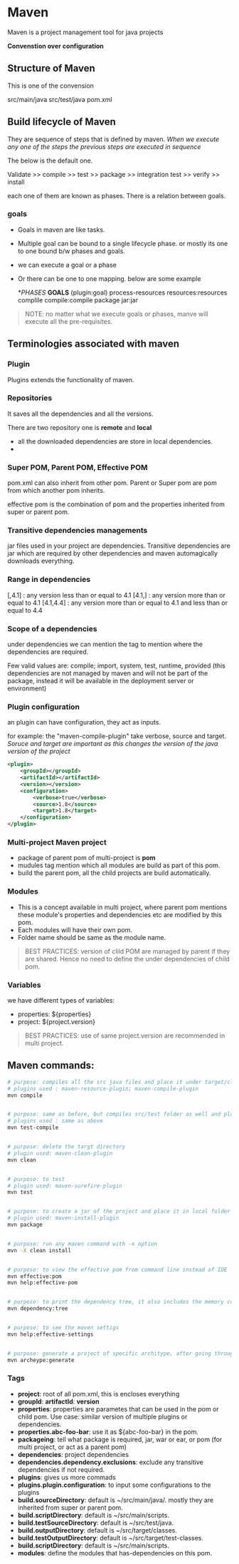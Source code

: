 # Maven

Maven is a project management tool for java projects

**Convenstion over configuration**

## Structure of Maven

This is one of the convension

src/main/java
src/test/java
pom.xml

## Build lifecycle of Maven

They are sequence of steps that is defined by maven. *When we execute any one of the steps the previous steps are executed in sequence*

The below is the default one.

Validate >> compile >> test >> package >> integration test >> verify >> install

each one of them are known as phases. There is a relation between goals.

### goals

- Goals in maven are like tasks.
- Multiple goal can be bound to a single lifecycle phase. or mostly its one to one bound b/w phases and goals.
- we can execute a goal or a phase
- Or there can be one to one mapping. below are some example

    **PHASES*                  **GOALS** (plugin:goal)
process-resources          resources:resources
complile                   compile:compile
package                    jar:jar

> NOTE: no matter what we execute goals or phases, manve will execute all the pre-requisites.

## Terminologies associated with maven

### Plugin

Plugins extends the functionality of maven.

### Repositories

It saves all the dependencies and all the versions.

There are two repository one is **remote** and **local**

- all the downloaded dependencies are store in local dependencies.
- 

### Super POM, Parent POM, Effective POM

pom.xml can also inherit from other pom. Parent or Super pom are pom from which another pom inherits.

effective pom is the combination of pom and the properties inherited from super or parent pom.

### Transitive dependencies managements

jar files used in your project are dependencies. Transitive dependencies are jar which are required by other dependencies and maven automagically downloads everything.

### Range in dependencies

<version>[,4.1]</version> : any version less than or equal to 4.1
<version>[4.1,]</version> : any version more than or equal to 4.1
<version>[4.1,4.4]</version> : any version more than or equal to 4.1 and less than or equal to 4.4

### Scope of a dependencies

under dependencies we can mention the <scope> tag to mention where the dependencies are required.

Few valid values are: compile; import, system, test, runtime, provided (this dependencies are not managed by maven and will not be part of the package, instead it will be available in the deployment server or environment)

### Plugin configuration

an plugin can have configuration, they act as inputs.

for example: the "maven-compile-plugin" take verbose, source and target. *Soruce and target are important as this changes the version of the java version of the project*

```xml
<plugin>
	<groupId></groupId>
	<artifactId></artifactId>
	<version></version>
	<configuration>
		<verbose>true</verbose>
		<source>1.8</source>
		<target>1.8</target>
	</configuration>
</plugin>
```

### Multi-project Maven project

- package of parent pom of multi-project is **pom**
- mudules tag mention which all modules are build as part of this pom.
- build the parent pom, all the child projects are build automatically.

### Modules

- This is a concept available in multi project, where parent pom mentions these module's properties and dependencies etc are modified by this pom.
- Each modules will have their own pom.
- Folder name should be same as the module name.

> BEST PRACTICES: version of clild POM are managed by parent if they are shared. Hence no need to define the <version> under dependencies of child pom.

### Variables

we have different types of variables:

- properties: ${properties}
- project: ${project.version}

> BEST PRACTICES: use of same project.version are recommended in multi project.

## Maven commands:

```sh
# purpose: compiles all the src java files and place it under target/classes
# plugins used : maven-resource-plugin; maven-compile-plugin
mvn compile


# purpose: same as before, but compiles src/test folder as well and placed under target/test-classes
# plugins used : same as above
mvn test-compile


# purpose: delete the targt directory
# plugin used: maven-clean-plugin
mvn clean


# purpose: to test
# plugin used: maven-surefire-plugin
mvn test


# purpose: to create a jar of the project and place it in local folder target will now have classes; test-classes; surefire-results; maven-status; maven-archiver and the jar
# plugin used: maven-install-plugin
mvn package


# purpose: run any maven command with -x option
mvn -X clean install


# purpose: to view the effective pom from command line instead of IDE
mvn effective:pom
mvn help:effective-pom


# purpose: to print the dependency tree, it also includes the memory consumed
mvn dependency:tree


# purpose: to see the maven settigs
mvn help:effective-settings


# purpose: generate a project of specific architype, after going through a quentionnaire
mvn archeype:generate
```

### Tags

- **project**: root of all pom.xml, this is encloses everything
- **groupId**: **artifactId**: **version**
- **properties**: properties are parametes that can be used in the pom or child pom. Use case: similar version of multiple plugins or dependencies.
- **properties.abc-foo-bar**: use it as ${abc-foo-bar} in the pom.
- **packageing**: tell what package is required, jar, war or ear, or pom (for multi project, or act as a parent pom)
- **dependencies**: project dependencies
- **dependencies.dependency.exclusions**: exclude any transitive dependencies if not required.
- **plugins**: gives us more commads
- **plugins.plugin.configuration**: to input some configurations to the plugins
- **build.sourceDirectory**: default is ~/src/main/java/. mostly they are inherited from super or parent pom.
- **build.scriptDirectory**: default is ~/src/main/scripts.
- **build.testSourceDirectory**: default is ~/src/test/java.
- **build.outputDirectory**: default is ~/src/target/classes.
- **build.testOutputDirectory**: default is ~/src/target/test-classes.
- **build.scriptDirectory**: default is ~/src/main/scripts.
- **modules**: define the modules that has-dependencies on this pom.
